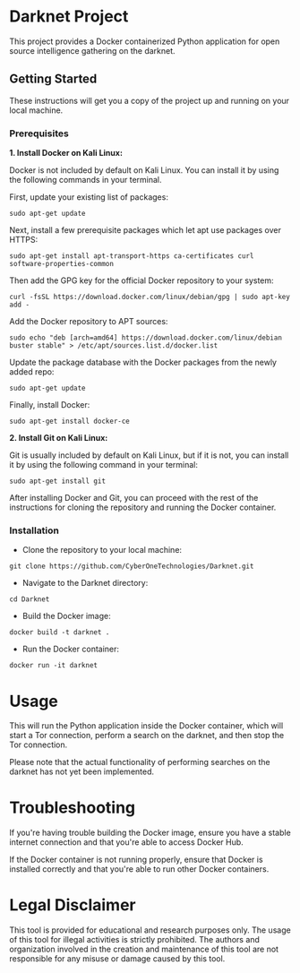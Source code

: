 # Darknet Project

This project provides a Docker containerized Python application for open source intelligence gathering on the darknet.

## Getting Started

These instructions will get you a copy of the project up and running on your local machine.

### Prerequisites

**1. Install Docker on Kali Linux:**

Docker is not included by default on Kali Linux. You can install it by using the following commands in your terminal.

First, update your existing list of packages:
```
sudo apt-get update
```

Next, install a few prerequisite packages which let apt use packages over HTTPS:
```
sudo apt-get install apt-transport-https ca-certificates curl software-properties-common
```

Then add the GPG key for the official Docker repository to your system:
```
curl -fsSL https://download.docker.com/linux/debian/gpg | sudo apt-key add -
```

Add the Docker repository to APT sources:
```
sudo echo "deb [arch=amd64] https://download.docker.com/linux/debian buster stable" > /etc/apt/sources.list.d/docker.list
```

Update the package database with the Docker packages from the newly added repo:
```
sudo apt-get update
```

Finally, install Docker:
```
sudo apt-get install docker-ce
```

**2. Install Git on Kali Linux:**

Git is usually included by default on Kali Linux, but if it is not, you can install it by using the following command in your terminal:
```
sudo apt-get install git
```

After installing Docker and Git, you can proceed with the rest of the instructions for cloning the repository and running the Docker container.

### Installation

- Clone the repository to your local machine:

```
git clone https://github.com/CyberOneTechnologies/Darknet.git
```

- Navigate to the Darknet directory:

```
cd Darknet
```

- Build the Docker image:

```
docker build -t darknet .
```

- Run the Docker container:

```
docker run -it darknet
```

# Usage
This will run the Python application inside the Docker container, which will start a Tor connection, perform a search on the darknet, and then stop the Tor connection.

Please note that the actual functionality of performing searches on the darknet has not yet been implemented.

# Troubleshooting
If you're having trouble building the Docker image, ensure you have a stable internet connection and that you're able to access Docker Hub.

If the Docker container is not running properly, ensure that Docker is installed correctly and that you're able to run other Docker containers.

# Legal Disclaimer
This tool is provided for educational and research purposes only. The usage of this tool for illegal activities is strictly prohibited. The authors and organization involved in the creation and maintenance of this tool are not responsible for any misuse or damage caused by this tool.
